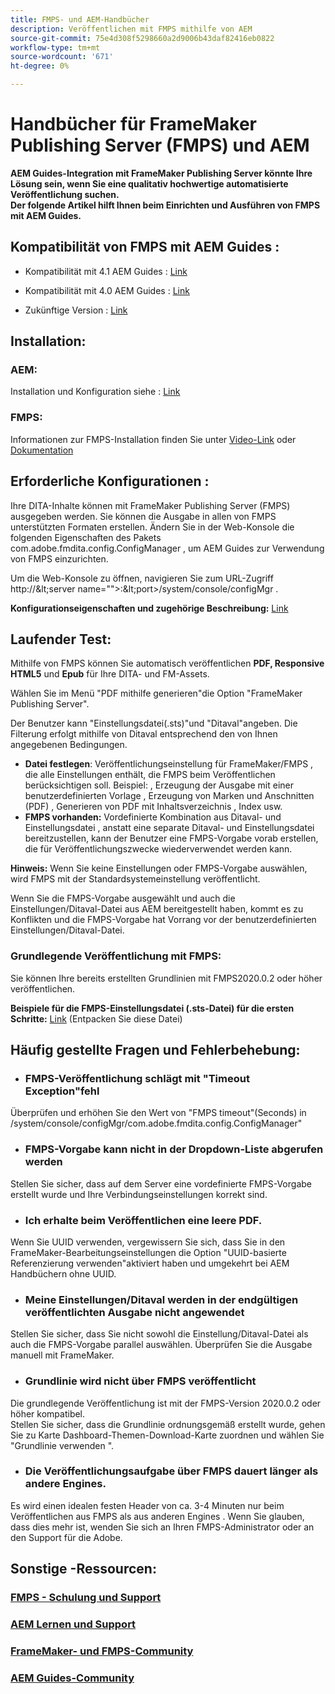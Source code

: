 ```yaml
---
title: FMPS- und AEM-Handbücher
description: Veröffentlichen mit FMPS mithilfe von AEM
source-git-commit: 75e4d308f5298660a2d9006b43daf82416eb0822
workflow-type: tm+mt
source-wordcount: '671'
ht-degree: 0%

---
```




# Handbücher für FrameMaker Publishing Server (FMPS) und AEM

**AEM Guides-Integration mit FrameMaker Publishing Server könnte Ihre Lösung sein, wenn Sie eine qualitativ hochwertige automatisierte Veröffentlichung suchen.\
Der folgende Artikel hilft Ihnen beim Einrichten und Ausführen von FMPS mit AEM Guides.**

## Kompatibilität von FMPS mit AEM Guides :

- Kompatibilität mit 4.1 AEM Guides : [Link](https://experienceleague.adobe.com/docs/experience-manager-guides-learn/tutorials/release-info/release-notes/on-prem-release-notes/release-notes-4.1.html?lang=en/#compatibility-matrix)

- Kompatibilität mit 4.0 AEM Guides : [Link](https://helpx.adobe.com/xml-documentation-for-experience-manager/release-note/release-notes-xml-documentation-solution-4-0.html/#Compatibility%20matrix)

- Zukünftige Version : [Link](https://experienceleague.adobe.com/docs/experience-manager-guides-learn/tutorials/release-info/latest-release-info.html?lang=en)

## Installation:

### AEM:

Installation und Konfiguration siehe : [Link](https://helpx.adobe.com/content/dam/help/en/xml-documentation-solution/4-1-2/Adobe-Experience-Manager-Guides_Installation-Configuration-Guide_EN.pdf)

### FMPS:

Informationen zur FMPS-Installation finden Sie unter [Video-Link](https://www.youtube.com/watch?v=2deelyM5VA8&amp;t) oder [Dokumentation](https://help.adobe.com/en_US/framemaker/server/index.html#t=fmps-user-guide%2Finstall_config_fmps.html%23install_config_fmps&amp;rhtocid=_2)

## Erforderliche Konfigurationen :

Ihre DITA-Inhalte können mit FrameMaker Publishing Server (FMPS) ausgegeben werden. Sie können die Ausgabe in allen von FMPS unterstützten Formaten erstellen.
Ändern Sie in der Web-Konsole die folgenden Eigenschaften des Pakets com.adobe.fmdita.config.ConfigManager , um AEM Guides zur Verwendung von FMPS einzurichten.

Um die Web-Konsole zu öffnen, navigieren Sie zum URL-Zugriff http://\&lt;server name=&quot;&quot;>:\&lt;port>/system/console/configMgr .

**Konfigurationseigenschaften und zugehörige Beschreibung:** [Link](https://helpx.adobe.com/content/dam/help/en/xml-documentation-solution/4-1-2/Adobe-Experience-Manager-Guides_Installation-Configuration-Guide_EN.pdf#page=89)

## Laufender Test:

Mithilfe von FMPS können Sie automatisch veröffentlichen **PDF, Responsive HTML5** und **Epub** für Ihre DITA- und FM-Assets.

Wählen Sie im Menü &quot;PDF mithilfe generieren&quot;die Option &quot;FrameMaker Publishing Server&quot;.

Der Benutzer kann &quot;Einstellungsdatei(.sts)&quot;und &quot;Ditaval&quot;angeben. Die Filterung erfolgt mithilfe von Ditaval entsprechend den von Ihnen angegebenen Bedingungen.

- **Datei festlegen**: Veröffentlichungseinstellung für FrameMaker/FMPS , die alle Einstellungen enthält, die FMPS beim Veröffentlichen berücksichtigen soll. Beispiel: , Erzeugung der Ausgabe mit einer benutzerdefinierten Vorlage , Erzeugung von Marken und Anschnitten (PDF) , Generieren von PDF mit Inhaltsverzeichnis , Index usw.
- **FMPS vorhanden:** Vordefinierte Kombination aus Ditaval- und Einstellungsdatei , anstatt eine separate Ditaval- und Einstellungsdatei bereitzustellen, kann der Benutzer eine FMPS-Vorgabe vorab erstellen, die für Veröffentlichungszwecke wiederverwendet werden kann.

**Hinweis:**  Wenn Sie keine Einstellungen oder FMPS-Vorgabe auswählen, wird FMPS mit der Standardsystemeinstellung veröffentlicht.

Wenn Sie die FMPS-Vorgabe ausgewählt und auch die Einstellungen/Ditaval-Datei aus AEM bereitgestellt haben, kommt es zu Konflikten und die FMPS-Vorgabe hat Vorrang vor der benutzerdefinierten Einstellungen/Ditaval-Datei.

### Grundlegende Veröffentlichung mit FMPS:

Sie können Ihre bereits erstellten Grundlinien mit FMPS2020.0.2 oder höher veröffentlichen.

**Beispiele für die FMPS-Einstellungsdatei (.sts-Datei) für die ersten Schritte:** [Link](https://acrobat.adobe.com/link/track?uri=urn:aaid:scds:US:ef750752-7a7e-4e51-923e-6b7d9861ed54) (Entpacken Sie diese Datei)

## Häufig gestellte Fragen und Fehlerbehebung:

- ### FMPS-Veröffentlichung schlägt mit &quot;Timeout Exception&quot;fehl

Überprüfen und erhöhen Sie den Wert von &quot;FMPS timeout&quot;(Seconds) in /system/console/configMgr/com.adobe.fmdita.config.ConfigManager&quot;

- ### FMPS-Vorgabe kann nicht in der Dropdown-Liste abgerufen werden

Stellen Sie sicher, dass auf dem Server eine vordefinierte FMPS-Vorgabe erstellt wurde und Ihre Verbindungseinstellungen korrekt sind.

- ### Ich erhalte beim Veröffentlichen eine leere PDF.

Wenn Sie UUID verwenden, vergewissern Sie sich, dass Sie in den FrameMaker-Bearbeitungseinstellungen die Option &quot;UUID-basierte Referenzierung verwenden&quot;aktiviert haben und umgekehrt bei AEM Handbüchern ohne UUID.

- ### Meine Einstellungen/Ditaval werden in der endgültigen veröffentlichten Ausgabe nicht angewendet

Stellen Sie sicher, dass Sie nicht sowohl die Einstellung/Ditaval-Datei als auch die FMPS-Vorgabe parallel auswählen. Überprüfen Sie die Ausgabe manuell mit FrameMaker.

- ### Grundlinie wird nicht über FMPS veröffentlicht

Die grundlegende Veröffentlichung ist mit der FMPS-Version 2020.0.2 oder höher kompatibel.\
Stellen Sie sicher, dass die Grundlinie ordnungsgemäß erstellt wurde, gehen Sie zu Karte Dashboard-Themen-Download-Karte zuordnen und wählen Sie &quot;Grundlinie verwenden &quot;.

- ### Die Veröffentlichungsaufgabe über FMPS dauert länger als andere Engines.

Es wird einen idealen festen Header von ca. 3-4 Minuten nur beim Veröffentlichen aus FMPS als aus anderen Engines . Wenn Sie glauben, dass dies mehr ist, wenden Sie sich an Ihren FMPS-Administrator oder an den Support für die Adobe.

## Sonstige -Ressourcen:

### [FMPS - Schulung und Support](https://helpx.adobe.com/support/framemaker-publishing-server.html)

### [AEM Lernen und Support](https://helpx.adobe.com/in/support/xml-documentation-for-experience-manager.html)

### [FrameMaker- und FMPS-Community](https://community.adobe.com/t5/framemaker/ct-p/ct-framemaker?page=1&amp;sort=latest_replies&amp;lang=all&amp;tabid=all)

### [AEM Guides-Community](https://experienceleaguecommunities.adobe.com/t5/experience-manager-guides/ct-p/aem-xml-documentation)
